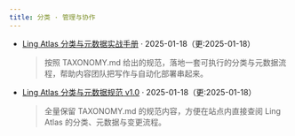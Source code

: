 ```yaml
---
title: 分类 · 管理与协作
---
```


- [Ling Atlas 分类与元数据实战手册](/zh/content/taxonomy-playbook/) · 2025-01-18（更:2025-01-18）
  > 按照 TAXONOMY.md 给出的规范，落地一套可执行的分类与元数据流程，帮助内容团队把写作与自动化部署串起来。

- [Ling Atlas 分类与元数据规范 v1.0](/zh/content/taxonomy-reference/) · 2025-01-18（更:2025-01-18）
  > 全量保留 TAXONOMY.md 的规范内容，方便在站点内直接查阅 Ling Atlas 的分类、元数据与变更流程。

